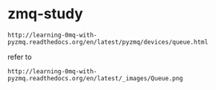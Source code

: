# zmq-study


```zmq-study
http://learning-0mq-with-pyzmq.readthedocs.org/en/latest/pyzmq/devices/queue.html
```

refer to

```
http://learning-0mq-with-pyzmq.readthedocs.org/en/latest/_images/Queue.png
```

